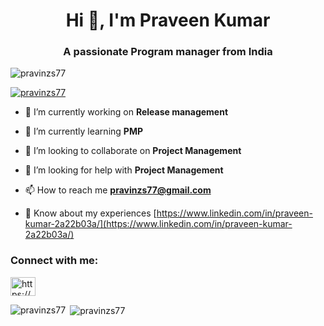 <h1 align="center">Hi 👋, I'm Praveen Kumar</h1>
<h3 align="center">A passionate Program manager from India</h3>

<p align="left"> <img src="https://komarev.com/ghpvc/?username=pravinzs77&label=Profile%20views&color=0e75b6&style=flat" alt="pravinzs77" /> </p>

<p align="left"> <a href="https://github.com/ryo-ma/github-profile-trophy"><img src="https://github-profile-trophy.vercel.app/?username=pravinzs77" alt="pravinzs77" /></a> </p>

- 🔭 I’m currently working on **Release management**

- 🌱 I’m currently learning **PMP**

- 👯 I’m looking to collaborate on **Project Management**

- 🤝 I’m looking for help with **Project Management**

- 📫 How to reach me **pravinzs77@gmail.com**

- 📄 Know about my experiences [https://www.linkedin.com/in/praveen-kumar-2a22b03a/](https://www.linkedin.com/in/praveen-kumar-2a22b03a/)

<h3 align="left">Connect with me:</h3>
<p align="left">
<a href="https://linkedin.com/in/https://www.linkedin.com/in/praveen-kumar-2a22b03a/" target="blank"><img align="center" src="https://raw.githubusercontent.com/rahuldkjain/github-profile-readme-generator/master/src/images/icons/Social/linked-in-alt.svg" alt="https://www.linkedin.com/in/praveen-kumar-2a22b03a/" height="30" width="40" /></a>
</p>

<p><img align="left" src="https://github-readme-stats.vercel.app/api/top-langs?username=pravinzs77&show_icons=true&locale=en&layout=compact" alt="pravinzs77" /></p>

<p>&nbsp;<img align="center" src="https://github-readme-stats.vercel.app/api?username=pravinzs77&show_icons=true&locale=en" alt="pravinzs77" /></p>

